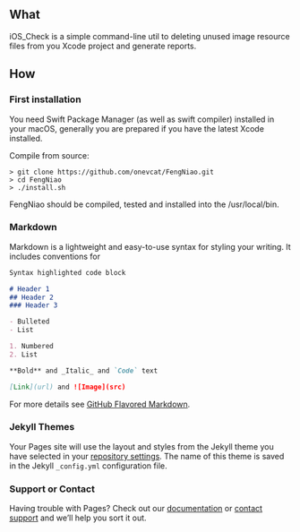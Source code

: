 ## What

iOS_Check is a simple command-line util to deleting unused image resource files from you Xcode project and generate reports.

## How

### First installation

You need Swift Package Manager (as well as swift compiler) installed in your macOS, generally you are prepared if you have the latest Xcode installed.

Compile from source:

```shell
> git clone https://github.com/onevcat/FengNiao.git
> cd FengNiao
> ./install.sh
```
FengNiao should be compiled, tested and installed into the /usr/local/bin.







### Markdown

Markdown is a lightweight and easy-to-use syntax for styling your writing. It includes conventions for

```markdown
Syntax highlighted code block

# Header 1
## Header 2
### Header 3

- Bulleted
- List

1. Numbered
2. List

**Bold** and _Italic_ and `Code` text

[Link](url) and ![Image](src)
```

For more details see [GitHub Flavored Markdown](https://guides.github.com/features/mastering-markdown/).

### Jekyll Themes

Your Pages site will use the layout and styles from the Jekyll theme you have selected in your [repository settings](https://github.com/xinzhen2015/iOS_Check/settings). The name of this theme is saved in the Jekyll `_config.yml` configuration file.

### Support or Contact

Having trouble with Pages? Check out our [documentation](https://help.github.com/categories/github-pages-basics/) or [contact support](https://github.com/contact) and we’ll help you sort it out.

